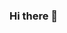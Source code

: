 ### Hi there 👋

<!--
**  ✨ Numbers don't Lie, and I love to find what numbers really say ✨

Here are some ideas to get you started:

- 🔭 I’m currently working on building apps that give insightful answer 
- 🌱 I’m currently learning algorithms in Python and Azure fundamentals
- 👯 I’m looking to collaborate on open source projects
- 🤔 I’m looking for help with learning by doing 
- 💬 Ask me about Chinese food ^^
- 📫 How to reach me: pflee1989@outlook.com
- 😄 Why Doing IT? It is great to guild something substantial without plumbing or wiring 
- ⚡ Fun fact? I love spices, they make life great 
-->
